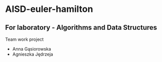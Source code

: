 # AISD-euler-hamilton
For laboratory - Algorithms and Data Structures
---
Team work project
- Anna Gąsiorowska
- Agnieszka Jędrzeja
